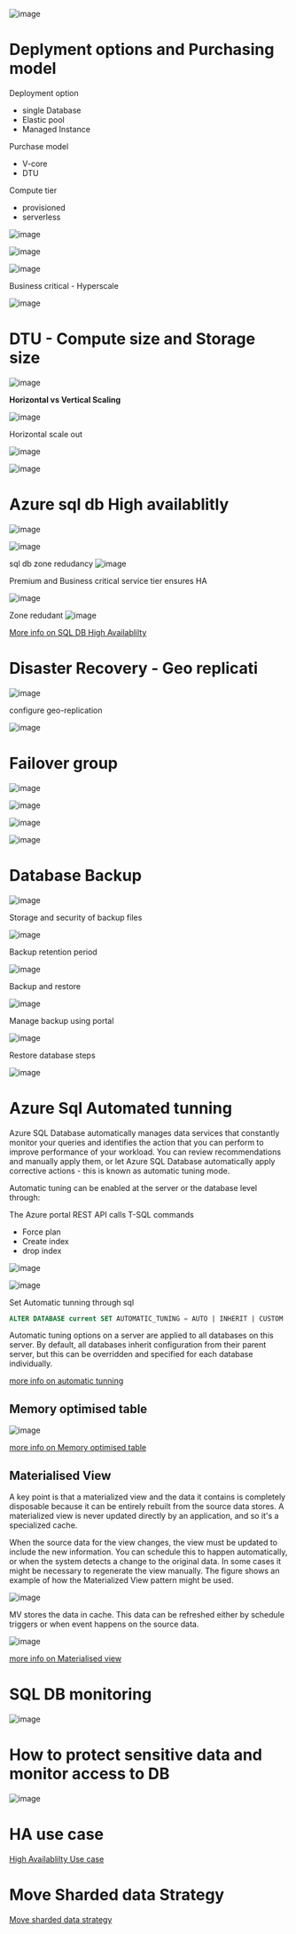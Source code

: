 
![image](https://user-images.githubusercontent.com/38088886/111021211-b6480780-83c2-11eb-9c81-d2c8219e2032.png)

# Deplyment options and Purchasing model

Deployment option
 * single Database
 * Elastic pool
 * Managed Instance


Purchase model
* V-core
* DTU

Compute tier
* provisioned
* serverless

![image](https://user-images.githubusercontent.com/38088886/111021283-19d23500-83c3-11eb-87f9-01ea8b47cd35.png)

![image](https://user-images.githubusercontent.com/38088886/111021321-5736c280-83c3-11eb-8db0-d23790c87377.png)

![image](https://user-images.githubusercontent.com/38088886/111021489-91ed2a80-83c4-11eb-852f-47395cb39e16.png)

Business critical - Hyperscale

![image](https://user-images.githubusercontent.com/38088886/111577802-e15b9e00-87aa-11eb-9cea-2e6875ac1c5c.png)

# DTU - Compute size and Storage size

![image](https://user-images.githubusercontent.com/38088886/111629353-1d155880-87e9-11eb-9322-42260fd1522b.png)



**Horizontal vs Vertical Scaling**


![image](https://user-images.githubusercontent.com/38088886/111022001-f067d800-83c7-11eb-946e-c4f610dc8109.png)

Horizontal scale out

![image](https://user-images.githubusercontent.com/38088886/111022091-94518380-83c8-11eb-93a9-4ad5b51c629f.png)

![image](https://user-images.githubusercontent.com/38088886/111022133-dd093c80-83c8-11eb-89d9-9934832e0ded.png)


# Azure sql db High availablitly

![image](https://user-images.githubusercontent.com/38088886/111026162-d8e91900-83e0-11eb-9bb6-bd81b8b34286.png)

![image](https://user-images.githubusercontent.com/38088886/111026354-ae4b9000-83e1-11eb-9668-61ca43b0c9d7.png)

sql db zone redudancy
![image](https://user-images.githubusercontent.com/38088886/111026461-49dd0080-83e2-11eb-86e8-b7a008528c02.png)


Premium and Business critical service tier ensures HA

![image](https://user-images.githubusercontent.com/38088886/111576189-e2d79700-87a7-11eb-999a-35da8063116d.png)

Zone redudant
![image](https://user-images.githubusercontent.com/38088886/111576315-2fbb6d80-87a8-11eb-9187-dc6ade6144d5.png)

[More info on SQL DB High Availablilty](https://docs.microsoft.com/en-us/azure/azure-sql/database/high-availability-sla)

# Disaster Recovery - Geo replicati

![image](https://user-images.githubusercontent.com/38088886/111026684-75141f80-83e3-11eb-8049-e45e15bb309d.png)

configure geo-replication

![image](https://user-images.githubusercontent.com/38088886/111026744-d9cf7a00-83e3-11eb-8c23-c8ae371b6fcd.png)

# Failover group

![image](https://user-images.githubusercontent.com/38088886/111026803-52ced180-83e4-11eb-8e51-8d5dbdd3f94b.png)

![image](https://user-images.githubusercontent.com/38088886/111026819-709c3680-83e4-11eb-9976-1fe809f34a11.png)

![image](https://user-images.githubusercontent.com/38088886/111026898-d8528180-83e4-11eb-817f-61c796d613a5.png)

![image](https://user-images.githubusercontent.com/38088886/111027091-f8cf0b80-83e5-11eb-8d61-32acadaa53a6.png)


# Database Backup

![image](https://user-images.githubusercontent.com/38088886/111027192-89a5e700-83e6-11eb-812d-dbbc748ed11c.png)

Storage and security of backup files

![image](https://user-images.githubusercontent.com/38088886/111027278-249ec100-83e7-11eb-95b3-e13c148b51f5.png)

Backup retention period

![image](https://user-images.githubusercontent.com/38088886/111027321-75aeb500-83e7-11eb-993e-683a4c635002.png)

Backup and restore

![image](https://user-images.githubusercontent.com/38088886/111027361-b4dd0600-83e7-11eb-9117-e881cd3676b4.png)

Manage backup using portal

![image](https://user-images.githubusercontent.com/38088886/111027430-303eb780-83e8-11eb-9990-570349edbb8b.png)


Restore database steps

![image](https://user-images.githubusercontent.com/38088886/111027506-a3e0c480-83e8-11eb-9911-dbe9c2eadbb2.png)


# Azure Sql Automated tunning

Azure SQL Database automatically manages data services that constantly monitor your queries and identifies the action that you can perform to improve performance of your workload. You can review recommendations and manually apply them, or let Azure SQL Database automatically apply corrective actions - this is known as automatic tuning mode.

Automatic tuning can be enabled at the server or the database level through:

The Azure portal
REST API calls
T-SQL commands

* Force plan
* Create index
* drop index

![image](https://user-images.githubusercontent.com/38088886/111254617-598c5d00-860d-11eb-9693-99c35397fbb9.png)

![image](https://user-images.githubusercontent.com/38088886/111255029-32825b00-860e-11eb-9fb0-4b81e43a24f6.png)

Set Automatic tunning through sql

```sql
ALTER DATABASE current SET AUTOMATIC_TUNING = AUTO | INHERIT | CUSTOM
```

Automatic tuning options on a server are applied to all databases on this server. By default, all databases inherit configuration from their parent server, but this can be overridden and specified for each database individually.

[more info on automatic tunning](https://docs.microsoft.com/en-us/azure/azure-sql/database/automatic-tuning-enable)

## Memory optimised table

![image](https://user-images.githubusercontent.com/38088886/111257886-da4e5780-8613-11eb-91a5-8fd42a3bbcbf.png)

[more info on Memory optimised table](https://docs.microsoft.com/en-us/azure/azure-sql/in-memory-oltp-overview)

## Materialised View

A key point is that a materialized view and the data it contains is completely disposable because it can be entirely rebuilt from the source data stores. A materialized view is never updated directly by an application, and so it's a specialized cache.

When the source data for the view changes, the view must be updated to include the new information. You can schedule this to happen automatically, or when the system detects a change to the original data. In some cases it might be necessary to regenerate the view manually. The figure shows an example of how the Materialized View pattern might be used.

![image](https://user-images.githubusercontent.com/38088886/111258996-f9e67f80-8615-11eb-8957-d4427f69b2b2.png)

MV stores the data in cache. This data can be refreshed either by schedule triggers or when event happens on the source data.

![image](https://user-images.githubusercontent.com/38088886/111258430-de2ea980-8614-11eb-8005-a7bb6b8980ef.png)

[more info on Materialised view](https://docs.microsoft.com/en-us/azure/architecture/patterns/materialized-view)


# SQL DB monitoring

![image](https://user-images.githubusercontent.com/38088886/111263289-88123400-861d-11eb-9f04-1b93a774e974.png)

# How to protect sensitive data and monitor access to DB

![image](https://user-images.githubusercontent.com/38088886/111629899-af1d6100-87e9-11eb-96fd-527581d976f1.png)



# HA use case
[High Availablilty Use case](https://docs.microsoft.com/en-us/azure/azure-sql/database/designing-cloud-solutions-for-disaster-recovery)

# Move Sharded data Strategy

[Move sharded data strategy](https://docs.microsoft.com/en-us/azure/azure-sql/database/elastic-scale-overview-split-and-merge)


